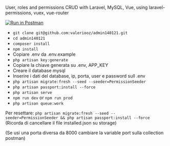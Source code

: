 User, roles and permissions CRUD with Laravel, MySQL, Vue, using laravel-permissions, vuex, vue-router

[![Run in Postman](https://run.pstmn.io/button.svg)](https://app.getpostman.com/run-collection/aff1424de760839b69ec)

-   `git clone git@github.com:valeriooz/admin140121.git`
-   `cd admin140121`
-   `composer install`
-   `npm install`
-   Copiare .env da .env.example
-   `php artisan key:generate`
-   Copiare la chiave generata su .env, APP_KEY
-   Creare il database mysql
-   Inserire i dati del database, ip, porta, user e password sull .env
-   `php artisan migrate:fresh --seed --seeder=PermissionSeeder`
-   `php artisan passport:install --force`
-   `php artisan serve`
-   `npm run dev` or `npm run prod`
-   `php artisan queue:work`

Per resettare:
`php artisan migrate:fresh --seed --seeder=PermissionSeeder && php artisan passport:install --force`
(Ricorda di cancellare il file installed.json su storage)

(Se usi una porta diversa da 8000 cambiare la variable port sulla collection postman)
